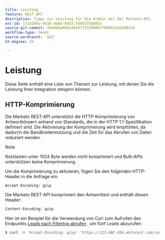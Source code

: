 ```yaml
---
title: Leistung
feature: REST API
description: Tipps zur Leistung für die Arbeit mit der Marketo-API.
exl-id: 173a398a-9d36-4e8d-9dd3-7d0d375b085a
source-git-commit: 4e64b8a801e443471f52090b7f008b11e628012d
workflow-type: tm+mt
source-wordcount: '122'
ht-degree: 1%

---
```


# Leistung

Diese Seite enthält eine Liste von Themen zur Leistung, mit denen Sie die Leistung Ihrer Integration steigern können.

## HTTP-Komprimierung

Die Marketo REST-API unterstützt die HTTP-Komprimierung von Antwortkörpern anhand von Standards, die in der HTTP 1.1-Spezifikation definiert sind. Die Aktivierung der Komprimierung wird empfohlen, da dadurch die Bandbreitennutzung und die Zeit für das Abrufen von Daten reduziert werden.

>[!NOTE]
>
>Nutzlasten unter 1024 Byte werden nicht komprimiert und Bulk-APIs unterstützen keine Komprimierung.

Um die Komprimierung zu aktivieren, fügen Sie den folgenden HTTP-Header in die Anfrage ein:

```html
Accept-Encoding: gzip
```

Die Marketo REST-API komprimiert den Antworttext und enthält diesen Header:

```html
Content-Encoding: gzip
```

Hier ist ein Beispiel für die Verwendung von Curl zum Aufrufen des Endpunkts [Leads nach Filtertyp abrufen](https://developer.adobe.com/marketo-apis/api/mapi/#tag/Leads/operation/getLeadsByFilterUsingGET) , um fünf Leads abzurufen:

```bash
$ curl -H 'Accept-Encoding: gzip' 'https://123-ABC-456.mktorest.com/rest/v1/leads.json?filterType=id&filterValues=4,5,7,12,13'
```
